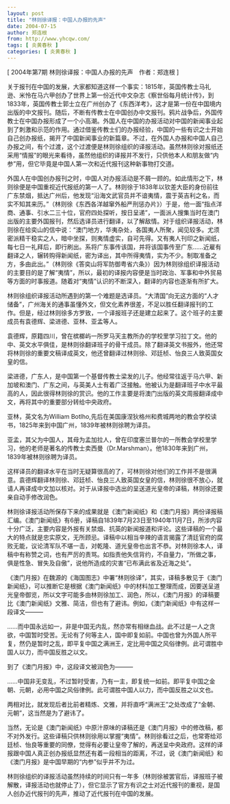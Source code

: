 ```yaml
---
layout: post
title: "林则徐译报：中国人办报的先声"
date: 2004-07-15
author: 郑连根
from: http://www.yhcqw.com/
tags: [ 炎黄春秋 ]
categories: [ 炎黄春秋 ]
---
```



[ 2004年第7期 林则徐译报：中国人办报的先声　作者：郑连根 ]


关于报刊在中国的发展，大家都知道这样一个事实：1815年，英国传教士马礼逊、米怜在马六甲创办了世界上第一份近代中文杂志《察世俗每月统计传》，到1833年，英国传教士郭士立在广州创办了《东西洋考》，这才是第一份在中国境内出版的中文报刊。随后，不断有传教士在中国创办中文报刊。鸦片战争后，外国传教士在中国办报形成了一个小高潮。外国人在中国的办报活动对中国的新闻事业起到了刺激和示范的作用。通过借鉴传教士们的办报经验，中国的一些有识之士开始自己创办报纸，揭开了中国新闻事业的新篇章。不过，在外国人办报和中国人自己办报之间，有个过渡，这个过渡便是林则徐组织的译报活动。虽然林则徐对报纸还采用“情报”的眼光来看待，虽然他组织的译报并不发行，只供他本人和朋友做“内参”用，但它毕竟是中国人第一次和近代报刊这种新事物打交道。


外国人在中国创办报刊之时，中国人对办报活动是不屑一顾的。如此情形之下，林则徐便是中国重视近代报纸的第一人了。林则徐于1838年以钦差大臣的身份前往广东禁烟，抵达广州后，他发现“沿海文武官员并不谙夷情，震于英吉利之名，而实不知其来历。”（林则徐《东西各洋越窜外船严刑惩办片》）于是，他一面“指点洋商、通事、引水二三十位，官府四处探听，按日呈递”，一面派人搜集当时在澳门出版的主要外国报刊，然后选译员进行翻译，以了解敌情。对于组织译报活动，林则徐在给奕山的信中说：“澳门地方，华夷杂处，各国夷人所聚，闻见较多。尤须密派精干稳实之人，暗中坐探，则夷情虚实，自可先得。又有夷人刊印之新闻纸，每七日一礼拜后，即行刷出。系将广东事传该国，并将该国事传至广东……近雇有翻译之人，辗转购得新闻纸，密为译出，其中所得夷情，实为不少。制取准备之方，多由此出。”（林则徐《答奕山将军防御粤省六条》）因为林则徐组织译报活动的主要目的是了解“夷情”，所以，最初的译报内容便是当时政治、军事和中外贸易等方面的时事报道。随着对“夷情”认识的不断深入，翻译的内容也逐渐有所扩大。


林则徐组织译报活动所遇到的第一个难题是选译员。“大清国”向无这方面的“人才储备”，广州海关的通事虽懂外文，但文化素养很差，不足以胜任翻译报刊的工作。但是，经过林则徐多方罗致，一个译报班子还是建立起来了。这个班子的主要成员有袁德辉、梁进德、亚林、亚孟等人。


袁德辉，原籍四川，曾在槟榔屿一所罗马天主教所办的学校里学习拉丁文。他的中、英文水平俱佳，是林则徐翻译班子的骨干成员。除了翻译英文书报外，他还常将林则徐的重要文稿译成英文，他还曾翻译过林则徐、邓廷桢、怡良三人致英国女皇的信。


梁进德，广东人，是中国第一个基督传教士梁发的儿子。他经常往返于马六甲、新加坡和澳门、广东之间，与英美人士有着广泛接触。他被认为是翻译班子中水平最高的人，因此很得林则徐的赏识。他的工作主要是将澳门出版的英文周报翻译成中文，再将其中的重要部分转给中央政府。

亚林，英文名为William Botlho,先后在美国康涅狄格州和费城两地的教会学校读书，1825年来到中国广州，1839年被林则徐聘为译员。


亚孟，其父为中国人，其母为孟加拉人，曾在印度塞兰普尔的一所教会学校里学习，他的老师是著名的传教士卖西曼（Dr.Marshman）。他1830年来到广州，1839年被林则徐聘为译员。


这样译员的翻译水平在当时无疑算很高的了，可林则徐对他们的工作并不是很满意。袁德辉翻译林则徐、邓廷桢、怡良三人致英国女皇的信，林则徐很不放心，就请人再译成中文加以核对。对于从译报中选出的呈送道光皇帝的译稿，林则徐还要亲自动手修改润色。


林则徐译报活动所保存下来的成果就是《澳门新闻纸》和《澳门月报》两份译报稿汇编。《澳门新闻纸》有6册，译稿自1839年7月23日至1940年11月7日，所涉内容十分广泛，主要内容是外报有关禁烟、抗英的新闻报道和评论。这些译稿的一个最大的特点就是忠实原文，无所顾忌。译稿中以相当辛辣的语言揭露了清廷官府的腐败无能，议论清军队不堪一击，对乾隆、道光皇帝也出言不恭。对林则徐本人，译稿中有称赞之词，也有严厉的责骂。如指责他失信背约，不自量力，“所做之事，俱是性急、冒失及自傲”，说他所造成的灾害“已布满此省及近海之处”。


《澳门月报》在魏源的《海国图志》中署“林则徐译”，其实，译稿多散见于《澳门新闻纸》，可以推断它是根据《澳门新闻纸》中的材料加工整理而成，因要送呈道光皇帝御览，所以文字可能多由林则徐加工、润色，所以，《澳门月报》的译稿要比《澳门新闻纸》文雅、简洁，但也有了避讳。例如，《澳门新闻纸》中有这样一段译文———


……而中国永远如一，非是中国无内乱，然亦常有相继血战。此不过是一人之贪欲，中国暂时受苦。无论有了何等主人，国中即复如前。中国也曾为外国人所平复，然仍是暂时之乱，即平复中国之满洲王，定比用中国之风俗律例。此可谓胜中国人以力，而中国反胜之以文。

到了《澳门月报》中，这段译文被润色为———

……中国非无变乱，不过暂时受害，乃有一主，即复统一如前。即平复中国之金朝、元朝，必用中国之风俗律例。此可谓胜中国人以力，而中国反胜之以文也。

两相对比，就发现后者比前者精炼、文雅，并将直呼“满洲王”之处改成了“金朝、元朝”，这当然是为了避讳了。


当然，无论是《澳门新闻纸》中原汁原味的译稿还是《澳门月报》中的修改稿，都不对外发行。这些译稿只供林则徐用以掌握“夷情”。林则徐看过之后，也常寄给邓廷桢、怡良等重要的同僚，觉得有必要让皇帝了解的，再送呈中央政府。这样的译报跟中国人真正创办报纸显然还有着一段相当的距离，不过，说《澳门新闻纸》和《澳门月报》是中国早期的“内参”似乎并不为过。


林则徐组织的译报活动虽然持续的时间只有一年多（林则徐被罢官后，译报班子被解散，译报活动也就停止了），但它显示了官方有识之士对近代报刊的重视，是国人创办近代报刊的先声，推动了近代报刊在中国的发展。


